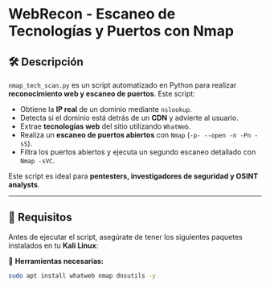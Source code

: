 # WebRecon - Escaneo de Tecnologías y Puertos con Nmap

## 🛠️ Descripción

`nmap_tech_scan.py` es un script automatizado en Python para realizar **reconocimiento web y escaneo de puertos**. Este script:
- Obtiene la **IP real** de un dominio mediante `nslookup`.
- Detecta si el dominio está detrás de un **CDN** y advierte al usuario.
- Extrae **tecnologías web** del sitio utilizando `WhatWeb`.
- Realiza un **escaneo de puertos abiertos** con `Nmap` (`-p- --open -n -Pn -sS`).
- Filtra los puertos abiertos y ejecuta un segundo escaneo detallado con `Nmap -sVC`.

Este script es ideal para **pentesters, investigadores de seguridad y OSINT analysts**.

---

## 🚀 **Requisitos**
Antes de ejecutar el script, asegúrate de tener los siguientes paquetes instalados en tu **Kali Linux**:

📌 **Herramientas necesarias:**
```bash
sudo apt install whatweb nmap dnsutils -y
